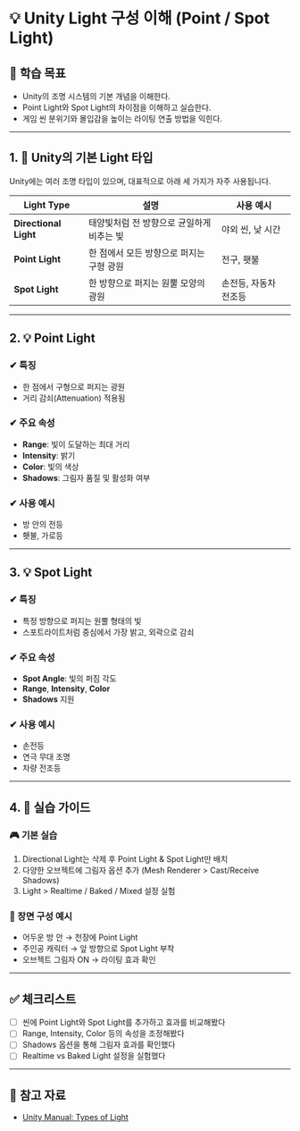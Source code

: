 # 💡 Unity Light 구성 이해 (Point / Spot Light)

## 🧠 학습 목표

- Unity의 조명 시스템의 기본 개념을 이해한다.
- Point Light와 Spot Light의 차이점을 이해하고 실습한다.
- 게임 씬 분위기와 몰입감을 높이는 라이팅 연출 방법을 익힌다.

---

## 1. 🔦 Unity의 기본 Light 타입

Unity에는 여러 조명 타입이 있으며, 대표적으로 아래 세 가지가 자주 사용됩니다.

| Light Type | 설명 | 사용 예시 |
|------------|------|-----------|
| **Directional Light** | 태양빛처럼 전 방향으로 균일하게 비추는 빛 | 야외 씬, 낮 시간 |
| **Point Light** | 한 점에서 모든 방향으로 퍼지는 구형 광원 | 전구, 횃불 |
| **Spot Light** | 한 방향으로 퍼지는 원뿔 모양의 광원 | 손전등, 자동차 전조등 |

---

## 2. 💡 Point Light

### ✔ 특징
- 한 점에서 구형으로 퍼지는 광원
- 거리 감쇠(Attenuation) 적용됨

### ✔ 주요 속성
- **Range**: 빛이 도달하는 최대 거리
- **Intensity**: 밝기
- **Color**: 빛의 색상
- **Shadows**: 그림자 품질 및 활성화 여부

### ✔ 사용 예시
- 방 안의 전등
- 횃불, 가로등

---

## 3. 💡 Spot Light

### ✔ 특징
- 특정 방향으로 퍼지는 원뿔 형태의 빛
- 스포트라이트처럼 중심에서 가장 밝고, 외곽으로 감쇠

### ✔ 주요 속성
- **Spot Angle**: 빛의 퍼짐 각도
- **Range**, **Intensity**, **Color**
- **Shadows** 지원

### ✔ 사용 예시
- 손전등
- 연극 무대 조명
- 차량 전조등

---

## 4. 🔧 실습 가이드

### 🎮 기본 실습

1. Directional Light는 삭제 후 Point Light & Spot Light만 배치
2. 다양한 오브젝트에 그림자 옵션 추가 (Mesh Renderer > Cast/Receive Shadows)
3. Light > Realtime / Baked / Mixed 설정 실험

### 🌃 장면 구성 예시

- 어두운 방 안 → 천장에 Point Light
- 주인공 캐릭터 → 앞 방향으로 Spot Light 부착
- 오브젝트 그림자 ON → 라이팅 효과 확인

---

## ✅ 체크리스트

- [ ] 씬에 Point Light와 Spot Light를 추가하고 효과를 비교해봤다
- [ ] Range, Intensity, Color 등의 속성을 조정해봤다
- [ ] Shadows 옵션을 통해 그림자 효과를 확인했다
- [ ] Realtime vs Baked Light 설정을 실험했다

---

## 🔗 참고 자료

- [Unity Manual: Types of Light](https://docs.unity3d.com/Manual/Lighting.html)
